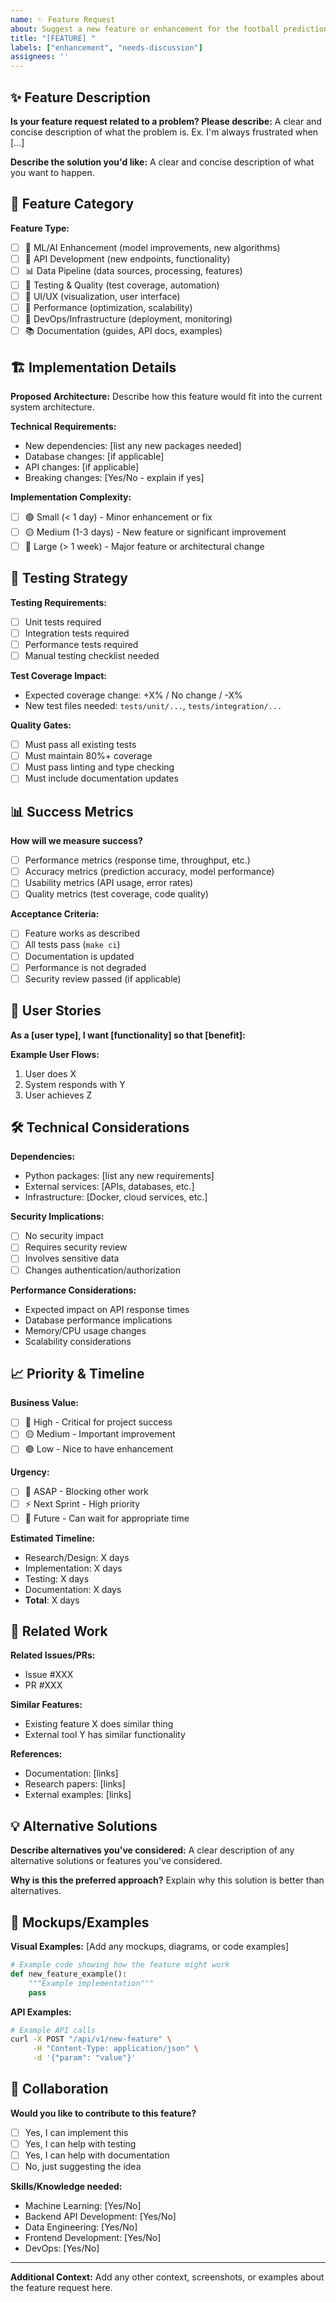```yaml
---
name: ✨ Feature Request
about: Suggest a new feature or enhancement for the football prediction system
title: "[FEATURE] "
labels: ["enhancement", "needs-discussion"]
assignees: ''
---
```


## ✨ Feature Description

**Is your feature request related to a problem? Please describe:**
A clear and concise description of what the problem is. Ex. I'm always frustrated when [...]

**Describe the solution you'd like:**
A clear and concise description of what you want to happen.

## 🎯 Feature Category

**Feature Type:**

- [ ] 🧠 ML/AI Enhancement (model improvements, new algorithms)
- [ ] 🔌 API Development (new endpoints, functionality)
- [ ] 📊 Data Pipeline (data sources, processing, features)
- [ ] 🧪 Testing & Quality (test coverage, automation)
- [ ] 🎨 UI/UX (visualization, user interface)
- [ ] 🚀 Performance (optimization, scalability)
- [ ] 🔧 DevOps/Infrastructure (deployment, monitoring)
- [ ] 📚 Documentation (guides, API docs, examples)

## 🏗️ Implementation Details

**Proposed Architecture:**
Describe how this feature would fit into the current system architecture.

**Technical Requirements:**

- New dependencies: [list any new packages needed]
- Database changes: [if applicable]
- API changes: [if applicable]
- Breaking changes: [Yes/No - explain if yes]

**Implementation Complexity:**

- [ ] 🟢 Small (< 1 day) - Minor enhancement or fix
- [ ] 🟡 Medium (1-3 days) - New feature or significant improvement
- [ ] 🔴 Large (> 1 week) - Major feature or architectural change

## 🧪 Testing Strategy

**Testing Requirements:**

- [ ] Unit tests required
- [ ] Integration tests required
- [ ] Performance tests required
- [ ] Manual testing checklist needed

**Test Coverage Impact:**

- Expected coverage change: +X% / No change / -X%
- New test files needed: `tests/unit/...`, `tests/integration/...`

**Quality Gates:**

- [ ] Must pass all existing tests
- [ ] Must maintain 80%+ coverage
- [ ] Must pass linting and type checking
- [ ] Must include documentation updates

## 📊 Success Metrics

**How will we measure success?**

- [ ] Performance metrics (response time, throughput, etc.)
- [ ] Accuracy metrics (prediction accuracy, model performance)
- [ ] Usability metrics (API usage, error rates)
- [ ] Quality metrics (test coverage, code quality)

**Acceptance Criteria:**

- [ ] Feature works as described
- [ ] All tests pass (`make ci`)
- [ ] Documentation is updated
- [ ] Performance is not degraded
- [ ] Security review passed (if applicable)

## 🔄 User Stories

**As a [user type], I want [functionality] so that [benefit]:**

**Example User Flows:**

1. User does X
2. System responds with Y
3. User achieves Z

## 🛠️ Technical Considerations

**Dependencies:**

- Python packages: [list any new requirements]
- External services: [APIs, databases, etc.]
- Infrastructure: [Docker, cloud services, etc.]

**Security Implications:**

- [ ] No security impact
- [ ] Requires security review
- [ ] Involves sensitive data
- [ ] Changes authentication/authorization

**Performance Considerations:**

- Expected impact on API response times
- Database performance implications
- Memory/CPU usage changes
- Scalability considerations

## 📈 Priority & Timeline

**Business Value:**

- [ ] 🔴 High - Critical for project success
- [ ] 🟡 Medium - Important improvement
- [ ] 🟢 Low - Nice to have enhancement

**Urgency:**

- [ ] 🚨 ASAP - Blocking other work
- [ ] ⚡ Next Sprint - High priority
- [ ] 📅 Future - Can wait for appropriate time

**Estimated Timeline:**

- Research/Design: X days
- Implementation: X days
- Testing: X days
- Documentation: X days
- **Total**: X days

## 🔗 Related Work

**Related Issues/PRs:**

- Issue #XXX
- PR #XXX

**Similar Features:**

- Existing feature X does similar thing
- External tool Y has similar functionality

**References:**

- Documentation: [links]
- Research papers: [links]
- External examples: [links]

## 💡 Alternative Solutions

**Describe alternatives you've considered:**
A clear description of any alternative solutions or features you've considered.

**Why is this the preferred approach?**
Explain why this solution is better than alternatives.

## 🎨 Mockups/Examples

**Visual Examples:**
[Add any mockups, diagrams, or code examples]

```python
# Example code showing how the feature might work
def new_feature_example():
    """Example implementation"""
    pass
```

**API Examples:**

```bash
# Example API calls
curl -X POST "/api/v1/new-feature" \
     -H "Content-Type: application/json" \
     -d '{"param": "value"}'
```

## 🤝 Collaboration

**Would you like to contribute to this feature?**

- [ ] Yes, I can implement this
- [ ] Yes, I can help with testing
- [ ] Yes, I can help with documentation
- [ ] No, just suggesting the idea

**Skills/Knowledge needed:**

- Machine Learning: [Yes/No]
- Backend API Development: [Yes/No]
- Data Engineering: [Yes/No]
- Frontend Development: [Yes/No]
- DevOps: [Yes/No]

---

**Additional Context:**
Add any other context, screenshots, or examples about the feature request here.
